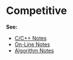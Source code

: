# Competitive

**See:**

- [C/C++ Notes](notes/cpp.md)
- [On-Line Notes](notes/on-line.md)
- [Algorithm Notes](notes/algorithms.md)
